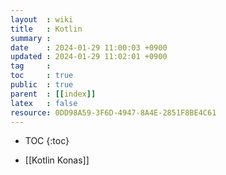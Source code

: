 ```yaml
---
layout  : wiki
title   : Kotlin
summary : 
date    : 2024-01-29 11:00:03 +0900
updated : 2024-01-29 11:02:01 +0900
tag     : 
toc     : true
public  : true
parent  : [[index]] 
latex   : false
resource: 0DD98A59-3F6D-4947-8A4E-2851F8BE4C61
---
```

* TOC
{:toc}

- [[Kotlin Konas]]
